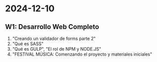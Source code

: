 # **2024-12-10**

## **W1: Desarrollo Web Completo**

1. "Creando un validador de forms parte 2"
2. "Qué es SASS"
3. "Qué es GULP", "El rol de NPM y NODE.JS"
5. "FESTIVAL MÚSICA: Comenzando el proyecto y materiales iniciales"